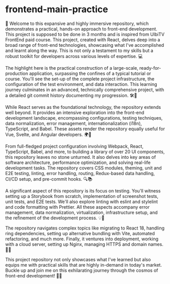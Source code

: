 # frontend-main-practice
🚀 Welcome to this expansive and highly immersive repository, which demonstrates a practical, hands-on approach to front-end development. This project is supposed to be done in 3 months and is inspired from UlbiTV FrontEnd paid course. This project, created with React, delves deep into a broad range of front-end technologies, showcasing what I've accomplished and learnt along the way. This is not only a testament to my skills but a robust toolkit for developers across various levels of expertise. 💻

The highlight here is the practical construction of a large-scale, ready-for-production application, surpassing the confines of a typical tutorial or course. You'll see the set-up of the complete project infrastructure, the configuration of the test environment, and data interaction. This learning journey culminates in an advanced, technically comprehensive project, with a detailed git commit history documenting my progression. 🛠️🔧

While React serves as the foundational technology, the repository extends well beyond. It provides an intensive exploration into the front-end development landscape, encompassing configurations, testing techniques, data normalization, error management, internationalization (i18n), TypeScript, and Babel. These assets render the repository equally useful for Vue, Svelte, and Angular developers. 🌍👏

From full-fledged project configuration involving Webpack, React, TypeScript, Babel, and more, to building a library of over 20 UI components, this repository leaves no stone unturned. It also delves into key areas of software architecture, performance optimization, and solving real-life development tasks. The repository covers CSS modules, theming, unit and E2E testing, linting, error handling, routing, Redux-based data handling, CI/CD setup, and pre-commit hooks. 🔍📚

A significant aspect of this repository is its focus on testing. You'll witness setting up a Storybook from scratch, implementation of screenshot tests, unit tests, and E2E tests. We'll also explore linting with eslint and stylelint and code formatting with Prettier. All these aspects accompany error management, data normalization, virtualization, infrastructure setup, and the refinement of the development process. 💡🔬

The repository navigates complex topics like migrating to React 18, handling ring dependencies, setting up alternative bundling with Vite, automated refactoring, and much more. Finally, it ventures into deployment, working with a cloud server, setting up Nginx, managing HTTPS and domain names. 🏁🚀

This project repository not only showcases what I've learned but also equips me with practical skills that are highly in-demand in today's market. Buckle up and join me on this exhilarating journey through the cosmos of front-end development! 🌟🔥
